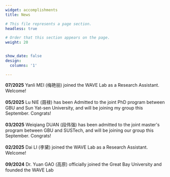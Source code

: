 ```yaml
---
widget: accomplishments
title: News

# This file represents a page section.
headless: true

# Order that this section appears on the page.
weight: 20


show_date: false
design:
  columns: '1'

---
```

**07/2025** Yanli MEI (梅艳丽) joined the WAVE Lab as a Research Assistant. Welcome! <br>
 <br>
**05/2025** Lu NIE (聂禄) has been Admitted to the joint PhD program between GBU and Sun Yat-sen University, and will be joining my group this September. Congrats! <br>
 <br>
**03/2025** Weiqiang DUAN (段伟强) has been admitted to the joint master's program between GBU and SUSTech, and will be joining our group this September. Congrats! <br>
 <br>
**02/2025** Dai LI (李黛) joined the WAVE Lab as a Research Assistant. Welcome! <br>
 <br>
**09/2024** Dr. Yuan GAO (高原) officially joined the Great Bay University and founded the WAVE Lab